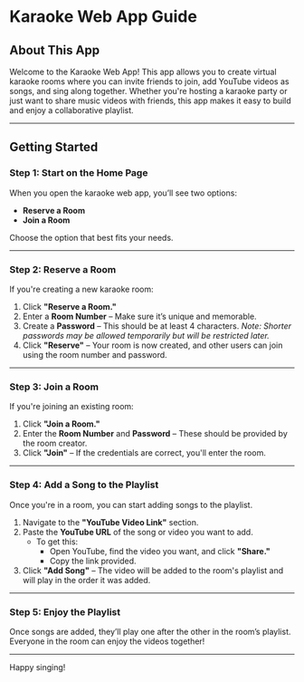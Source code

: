 # Karaoke Web App Guide

## About This App

Welcome to the Karaoke Web App! This app allows you to create virtual karaoke rooms where you can invite friends to join, add YouTube videos as songs, and sing along together. Whether you're hosting a karaoke party or just want to share music videos with friends, this app makes it easy to build and enjoy a collaborative playlist.

---

## Getting Started

### Step 1: Start on the Home Page

When you open the karaoke web app, you’ll see two options:

- **Reserve a Room**
- **Join a Room**

Choose the option that best fits your needs.

---

### Step 2: Reserve a Room

If you're creating a new karaoke room:

1. Click **"Reserve a Room."**
2. Enter a **Room Number** – Make sure it’s unique and memorable.
3. Create a **Password** – This should be at least 4 characters. *Note: Shorter passwords may be allowed temporarily but will be restricted later.*
4. Click **"Reserve"** – Your room is now created, and other users can join using the room number and password.

---

### Step 3: Join a Room

If you're joining an existing room:

1. Click **"Join a Room."**
2. Enter the **Room Number** and **Password** – These should be provided by the room creator.
3. Click **"Join"** – If the credentials are correct, you'll enter the room.

---

### Step 4: Add a Song to the Playlist

Once you're in a room, you can start adding songs to the playlist.

1. Navigate to the **"YouTube Video Link"** section.
2. Paste the **YouTube URL** of the song or video you want to add.
   - To get this:
     - Open YouTube, find the video you want, and click **"Share."**
     - Copy the link provided.
3. Click **"Add Song"** – The video will be added to the room's playlist and will play in the order it was added.

---

### Step 5: Enjoy the Playlist

Once songs are added, they’ll play one after the other in the room’s playlist. Everyone in the room can enjoy the videos together!

---


Happy singing!
